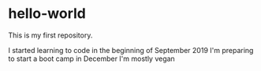 # hello-world
This is my first repository.

I started learning to code in the beginning of September 2019
I'm preparing to start a boot camp in December
I'm mostly vegan
